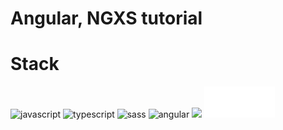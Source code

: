# Angular, NGXS tutorial

# Stack

<span>
<img height="50" alt="javascript" src="https://readme-components.vercel.app/api?component=logo&logo=javascript&desc=JavaScript&textfill=ffffff&fill=111111&svgfill=F7DF1E" />
<img height="50" alt="typescript" src="https://readme-components.vercel.app/api?component=logo&logo=typescript&desc=TypeScript&textfill=ffffff&fill=111111&svgfill=3178C6" />
<img height="50" alt="sass" src="https://readme-components.vercel.app/api?component=logo&logo=sass&textfill=ffffff&fill=111111&svgfill=CC6699" />
<img height="50" alt="angular" src="https://readme-components.vercel.app/api?component=logo&logo=angular&textfill=ffffff&fill=111111&svgfill=DD0031" />
<img height="50" src="https://readme-components.vercel.app/api?component=logo&logo=angularuniversal&desc=Angular%20Universal&textfill=ffffff&fill=111111&svgfill=00ACC1" />
<img height="50" alt="ngxs" src="https://github.com/ProMastersss/ProMastersss/blob/main/src/images/tech/NGXS.svg" />
</span>

